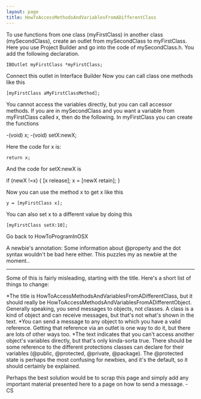 ```yaml
---
layout: page
title: HowToAccessMethodsAndVariablesFromADifferentClass
---
```


To use functions from one class (myFirstClass) in another class (mySecondClass), create an outlet from mySecondClass to myFirstClass.  Here you use Project Builder and go into the code of mySecondClass.h.  You add the following declaration.
    
	IBOutlet myFirstClass *myFirstClass;


Connect this outlet in Interface Builder
Now you can call class one methods like this
    
	[myFirstClass aMyFirstClassMethod];


You cannot access the variables directly, but you can call accessor methods.  If you are in mySecondClass and you want a variable from myFirstClass called x, then do the following.  In myFirstClass you can create the functions
    
-(void) x;
-(void) setX:newX;


Here the code for x is:
    
	return x;


And the code for setX:newX is
    
if (newX !=x)
{
	[x release];
	x = [newX retain];
}


Now you can use the method x to get x like this
    
	y = [myFirstClass x];


You can also set x to a different value by doing this
    
	[myFirstClass setX:10];




Go back to HowToProgramInOSX

A newbie's annotation: Some information about @property and the dot syntax wouldn't be bad here either. This puzzles my as newbie at the moment..

----
Some of this is fairly misleading, starting with the title. Here's a short list of things to change:

*The title is HowToAccessMethodsAndVariablesFromADifferentClass, but it should really be HowToAccessMethodsAndVariablesFromADifferentObject. Generally speaking, you send messages to objects, not classes. A class is a kind of object and can receive messages, but that's not what's shown in the text.
*You can send a message to any object to which you have a valid reference. Getting that reference via an outlet is one way to do it, but there are lots of other ways too.
*The text indicates that you can't access another object's variables directly, but that's only kinda-sorta true. There should be some reference to the different protections classes can declare for their variables (@public, @protected, @private, @package). The @protected state is perhaps the most confusing for newbies, and it's the default, so it should certainly be explained.

Perhaps the best solution would be to scrap this page and simply add any important material presented here to a page on how to send a message. -CS

